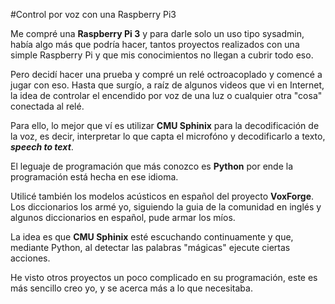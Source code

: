 #Control por voz con una Raspberry Pi3


Me compré una **Raspberry Pi 3** y para darle solo un uso tipo sysadmin, había algo más que podría hacer, tantos proyectos realizados con una simple Raspberry Pi y que mis conocimientos no llegan a cubrir todo eso.

Pero decidí hacer una prueba y compré un relé octroacoplado y comencé a jugar con eso. Hasta que surgío, a raíz de algunos videos que vi en Internet, la idea de controlar el encendido por voz de una luz o cualquier otra "cosa" conectada al relé.

Para ello, lo mejor que ví es utilizar **CMU Sphinix** para la decodificación de la voz, es decir, interpretar lo que capta el microfóno y decodificarlo a texto, ***speech to text***. 

El leguaje de programación que más conozco es **Python** por ende la programación está hecha en ese idioma.

Utilicé también los modelos acústicos en español del proyecto **VoxForge**. Los diccionarios los armé yo, siguiendo la guia de la comunidad en inglés y algunos diccionarios en español, pude armar los míos.

La idea es que **CMU Sphinix** esté escuchando continuamente y que, mediante Python, al detectar las palabras "mágicas" ejecute ciertas acciones.

He visto otros proyectos un poco complicado en su programación, este es más sencillo creo yo, y se acerca más a lo que necesitaba.